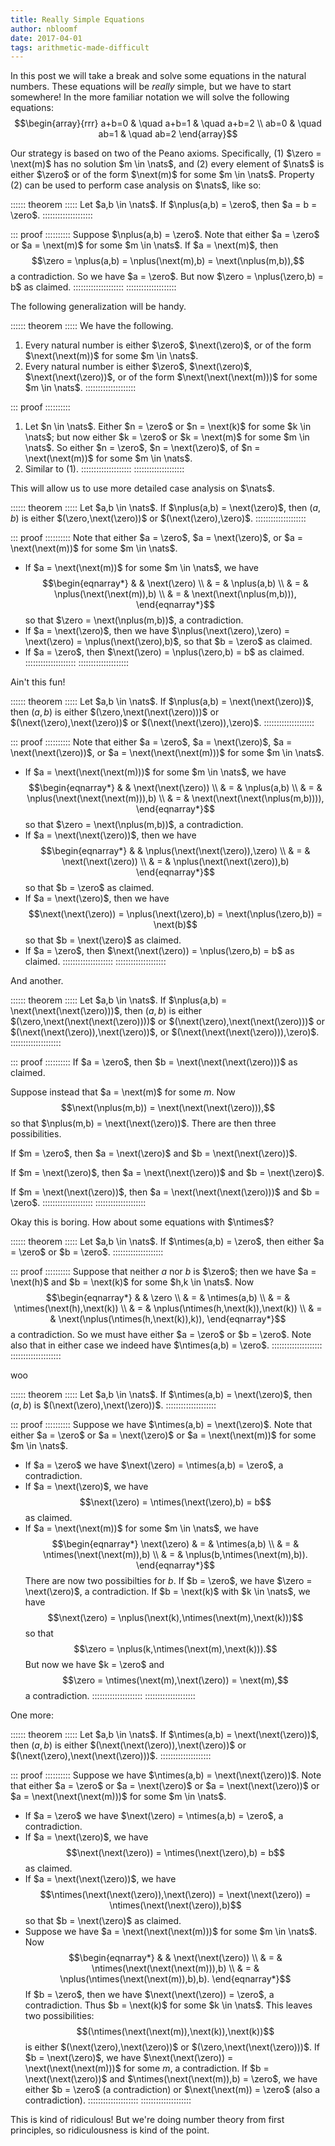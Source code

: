 ```yaml
---
title: Really Simple Equations
author: nbloomf
date: 2017-04-01
tags: arithmetic-made-difficult
---
```


In this post we will take a break and solve some equations in the natural numbers. These equations will be *really* simple, but we have to start somewhere! In the more familiar notation we will solve the following equations: $$\begin{array}{rrr} a+b=0 & \quad a+b=1 & \quad a+b=2 \\ ab=0 & \quad ab=1 & \quad ab=2 \end{array}$$

Our strategy is based on two of the Peano axioms. Specifically, (1) $\zero = \next(m)$ has no solution $m \in \nats$, and (2) every element of $\nats$ is either $\zero$ or of the form $\next(m)$ for some $m \in \nats$. Property (2) can be used to perform case analysis on $\nats$, like so:

:::::: theorem :::::
Let $a,b \in \nats$. If $\nplus(a,b) = \zero$, then $a = b = \zero$.
::::::::::::::::::::

::: proof ::::::::::
Suppose $\nplus(a,b) = \zero$. Note that either $a = \zero$ or $a = \next(m)$ for some $m \in \nats$. If $a = \next(m)$, then $$\zero = \nplus(a,b) = \nplus(\next(m),b) = \next(\nplus(m,b)),$$ a contradiction. So we have $a = \zero$. But now $\zero = \nplus(\zero,b) = b$ as claimed.
::::::::::::::::::::
::::::::::::::::::::

The following generalization will be handy.

:::::: theorem :::::
We have the following.

1. Every natural number is either $\zero$, $\next(\zero)$, or of the form $\next(\next(m))$ for some $m \in \nats$.
2. Every natural number is either $\zero$, $\next(\zero)$, $\next(\next(\zero))$, or of the form $\next(\next(\next(m)))$ for some $m \in \nats$.
::::::::::::::::::::

::: proof ::::::::::
1. Let $n \in \nats$. Either $n = \zero$ or $n = \next(k)$ for some $k \in \nats$; but now either $k = \zero$ or $k = \next(m)$ for some $m \in \nats$. So either $n = \zero$, $n = \next(\zero)$, of $n = \next(\next(m))$ for some $m \in \nats$.
2. Similar to (1).
::::::::::::::::::::
::::::::::::::::::::

This will allow us to use more detailed case analysis on $\nats$.

:::::: theorem :::::
Let $a,b \in \nats$. If $\nplus(a,b) = \next(\zero)$, then $(a,b)$ is either $(\zero,\next(\zero))$ or $(\next(\zero),\zero)$.
::::::::::::::::::::

::: proof ::::::::::
Note that either $a = \zero$, $a = \next(\zero)$, or $a = \next(\next(m))$ for some $m \in \nats$.

* If $a = \next(\next(m))$ for some $m \in \nats$, we have $$\begin{eqnarray*} & & \next(\zero) \\ & = & \nplus(a,b) \\ & = & \nplus(\next(\next(m)),b) \\ & = & \next(\next(\nplus(m,b))), \end{eqnarray*}$$ so that $\zero = \next(\nplus(m,b))$, a contradiction.
* If $a = \next(\zero)$, then we have $\nplus(\next(\zero),\zero) = \next(\zero) = \nplus(\next(\zero),b)$, so that $b = \zero$ as claimed.
* If $a = \zero$, then $\next(\zero) = \nplus(\zero,b) = b$ as claimed.
::::::::::::::::::::
::::::::::::::::::::

Ain't this fun!

:::::: theorem :::::
Let $a,b \in \nats$. If $\nplus(a,b) = \next(\next(\zero))$, then $(a,b)$ is either $(\zero,\next(\next(\zero)))$ or $(\next(\zero),\next(\zero))$ or $(\next(\next(\zero)),\zero)$.
::::::::::::::::::::

::: proof ::::::::::
Note that either $a = \zero$, $a = \next(\zero)$, $a = \next(\next(\zero))$, or $a = \next(\next(\next(m)))$ for some $m \in \nats$.

* If $a = \next(\next(\next(m)))$ for some $m \in \nats$, we have $$\begin{eqnarray*} & & \next(\next(\zero)) \\ & = & \nplus(a,b) \\ & = & \nplus(\next(\next(\next(m))),b) \\ & = & \next(\next(\next(\nplus(m,b)))), \end{eqnarray*}$$ so that $\zero = \next(\nplus(m,b))$, a contradiction.
* If $a = \next(\next(\zero))$, then we have $$\begin{eqnarray*} & & \nplus(\next(\next(\zero)),\zero) \\ & = & \next(\next(\zero)) \\ & = & \nplus(\next(\next(\zero)),b) \end{eqnarray*}$$ so that $b = \zero$ as claimed.
* If $a = \next(\zero)$, then we have $$\next(\next(\zero)) = \nplus(\next(\zero),b) = \next(\nplus(\zero,b)) = \next(b)$$ so that $b = \next(\zero)$ as claimed.
* If $a = \zero$, then $\next(\next(\zero)) = \nplus(\zero,b) = b$ as claimed.
::::::::::::::::::::
::::::::::::::::::::

And another.

:::::: theorem :::::
Let $a,b \in \nats$. If $\nplus(a,b) = \next(\next(\next(\zero)))$, then $(a,b)$ is either $(\zero,\next(\next(\next(\zero))))$ or $(\next(\zero),\next(\next(\zero)))$ or $(\next(\next(\zero)),\next(\zero))$, or $(\next(\next(\next(\zero))),\zero)$.
::::::::::::::::::::

::: proof ::::::::::
If $a = \zero$, then $b = \next(\next(\next(\zero)))$ as claimed.

Suppose instead that $a = \next(m)$ for some $m$. Now $$\next(\nplus(m,b)) = \next(\next(\next(\zero))),$$ so that $\nplus(m,b) = \next(\next(\zero))$. There are then three possibilities.

If $m = \zero$, then $a = \next(\zero)$ and $b = \next(\next(\zero))$.

If $m = \next(\zero)$, then $a = \next(\next(\zero))$ and $b = \next(\zero)$.

If $m = \next(\next(\zero))$, then $a = \next(\next(\next(\zero)))$ and $b = \zero$.
::::::::::::::::::::
::::::::::::::::::::

Okay this is boring. How about some equations with $\ntimes$?

:::::: theorem :::::
Let $a,b \in \nats$. If $\ntimes(a,b) = \zero$, then either $a = \zero$ or $b = \zero$.
::::::::::::::::::::

::: proof ::::::::::
Suppose that neither $a$ nor $b$ is $\zero$; then we have $a = \next(h)$ and $b = \next(k)$ for some $h,k \in \nats$. Now $$\begin{eqnarray*} & & \zero \\ & = & \ntimes(a,b) \\ & = & \ntimes(\next(h),\next(k)) \\ & = & \nplus(\ntimes(h,\next(k)),\next(k)) \\ & = & \next(\nplus(\ntimes(h,\next(k)),k)), \end{eqnarray*}$$ a contradiction. So we must have either $a = \zero$ or $b = \zero$. Note also that in either case we indeed have $\ntimes(a,b) = \zero$.
::::::::::::::::::::
::::::::::::::::::::

woo

:::::: theorem :::::
Let $a,b \in \nats$. If $\ntimes(a,b) = \next(\zero)$, then $(a,b)$ is $(\next(\zero),\next(\zero))$.
::::::::::::::::::::

::: proof ::::::::::
Suppose we have $\ntimes(a,b) = \next(\zero)$. Note that either $a = \zero$ or $a = \next(\zero)$ or $a = \next(\next(m))$ for some $m \in \nats$.

* If $a = \zero$ we have $\next(\zero) = \ntimes(a,b) = \zero$, a contradiction.
* If $a = \next(\zero)$, we have $$\next(\zero) = \ntimes(\next(\zero),b) = b$$ as claimed.
* If $a = \next(\next(m))$ for some $m \in \nats$, we have $$\begin{eqnarray*} \next(\zero) & = & \ntimes(a,b) \\ & = & \ntimes(\next(\next(m)),b) \\ & = & \nplus(b,\ntimes(\next(m),b)). \end{eqnarray*}$$ There are now two possibilties for $b$. If $b = \zero$, we have $\zero = \next(\zero)$, a contradiction. If $b = \next(k)$ with $k \in \nats$, we have $$\next(\zero) = \nplus(\next(k),\ntimes(\next(m),\next(k)))$$ so that $$\zero = \nplus(k,\ntimes(\next(m),\next(k))).$$ But now we have $k = \zero$ and $$\zero = \ntimes(\next(m),\next(\zero)) = \next(m),$$ a contradiction.
::::::::::::::::::::
::::::::::::::::::::

One more:

:::::: theorem :::::
Let $a,b \in \nats$. If $\ntimes(a,b) = \next(\next(\zero))$, then $(a,b)$ is either $(\next(\next(\zero)),\next(\zero))$ or $(\next(\zero),\next(\next(\zero)))$.
::::::::::::::::::::

::: proof ::::::::::
Suppose we have $\ntimes(a,b) = \next(\next(\zero))$. Note that either $a = \zero$ or $a = \next(\zero)$ or $a = \next(\next(\zero))$ or $a = \next(\next(\next(m)))$ for some $m \in \nats$.

* If $a = \zero$ we have $\next(\zero) = \ntimes(a,b) = \zero$, a contradiction.
* If $a = \next(\zero)$, we have $$\next(\next(\zero)) = \ntimes(\next(\zero),b) = b$$ as claimed.
* If $a = \next(\next(\zero))$, we have $$\ntimes(\next(\next(\zero)),\next(\zero)) = \next(\next(\zero)) = \ntimes(\next(\next(\zero)),b)$$ so that $b = \next(\zero)$ as claimed.
* Suppose we have $a = \next(\next(\next(m)))$ for some $m \in \nats$. Now $$\begin{eqnarray*} & & \next(\next(\zero)) \\ & = & \ntimes(\next(\next(\next(m))),b) \\ & = & \nplus(\ntimes(\next(\next(m)),b),b). \end{eqnarray*}$$ If $b = \zero$, then we have $\next(\next(\zero)) = \zero$, a contradiction. Thus $b = \next(k)$ for some $k \in \nats$. This leaves two possibilities: $$(\ntimes(\next(\next(m)),\next(k)),\next(k))$$ is either $(\next(\zero),\next(\zero))$ or $(\zero,\next(\next(\zero)))$. If $b = \next(\zero)$, we have $\next(\next(\zero)) = \next(\next(\next(m)))$ for some $m$, a contradiction. If $b = \next(\next(\zero))$ and $\ntimes(\next(\next(m)),b) = \zero$, we have either $b = \zero$ (a contradiction) or $\next(\next(m)) = \zero$ (also a contradiction).
::::::::::::::::::::
::::::::::::::::::::

This is kind of ridiculous! But we're doing number theory from first principles, so ridiculousness is kind of the point.
